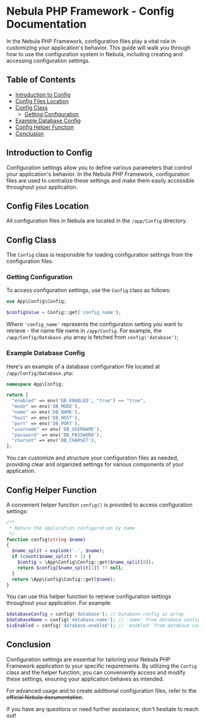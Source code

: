 # Nebula PHP Framework - Config Documentation

In the Nebula PHP Framework, configuration files play a vital role in customizing your application's behavior. This guide will walk you through how to use the configuration system in Nebula, including creating and accessing configuration settings.

## Table of Contents

- [Introduction to Config](#introduction-to-config)
- [Config Files Location](#config-files-location)
- [Config Class](#config-class)
  - [Getting Configuration](#getting-configuration)
- [Example Database Config](#example-database-config)
- [Config Helper Function](#config-helper-function)
- [Conclusion](#conclusion)

## Introduction to Config

Configuration settings allow you to define various parameters that control your application's behavior. In the Nebula PHP Framework, configuration files are used to centralize these settings and make them easily accessible throughout your application.

## Config Files Location

All configuration files in Nebula are located in the `/app/Config` directory.

## Config Class

The `Config` class is responsible for loading configuration settings from the configuration files.

### Getting Configuration

To access configuration settings, use the `Config` class as follows:

```php
use App\Config\Config;

$configValue = Config::get('config_name');
```

Where `'config_name'` represents the configuration setting you want to retrieve - the name file name in `/app/Config`. For example, the `/app/Config/Database.php` array is fetched from `config('database')`;

### Example Database Config

Here's an example of a database configuration file located at `/app/Config/Database.php`:

```php
namespace App\Config;

return [
  "enabled" => env('DB_ENABLED', "true") == "true",
  "mode" => env('DB_MODE'),
  "name" => env('DB_NAME'),
  "host" => env('DB_HOST'),
  "port" => env('DB_PORT'),
  "username" => env('DB_USERNAME'),
  "password" => env('DB_PASSWORD'),
  "charset" => env('DB_CHARSET'),
];
```

You can customize and structure your configuration files as needed, providing clear and organized settings for various components of your application.

## Config Helper Function

A convenient helper function `config()` is provided to access configuration settings:

```php
/**
 * Return the application configuration by name
 */
function config(string $name)
{
  $name_split = explode('.', $name);
  if (count($name_split) > 1) {
    $config = \App\Config\Config::get($name_split[0]);
    return $config[$name_split[1]] ?? null;
  }
  return \App\Config\Config::get($name);
}
```

You can use this helper function to retrieve configuration settings throughout your application. For example:

```php
$databaseConfig = config('database'); // Database config as array
$databaseName = config('database.name'); // 'name' from database config array
$isEnabled = config('database.enabled'); // 'enabled' from database config array
```

## Conclusion

Configuration settings are essential for tailoring your Nebula PHP Framework application to your specific requirements. By utilizing the `Config` class and the helper function, you can conveniently access and modify these settings, ensuring your application behaves as intended.

For advanced usage and to create additional configuration files, refer to the <s>official Nebula documentation</s>.

If you have any questions or need further assistance, don't hesitate to reach out!
